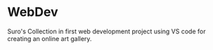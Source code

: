 # WebDev
Suro's Collection in first web development project using VS code for creating an online art gallery.
